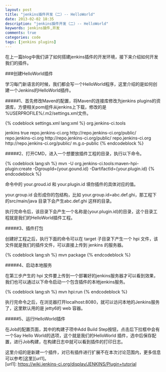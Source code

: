 ```yaml
---
layout: post
title: "jenkins插件开发（二）-- HelloWorld"
date: 2013-02-02 18:35
description: "jenkins插件开发（二）-- HelloWorld"
keywords: jenkins插件,开发
comments: true
categories: code
tags: [jenkins plugins]
---
```

  
在上一篇blog中我们讲了如何搭建jenkins插件的开发环境，接下来介绍如何开发我们的插件。  

###创建HelloWorld插件  

学习每门新语言的时候，我们都会写一个HelloWorld程序，这里介绍的是如何创建一个Jenkins的HelloWorld插件。  
  
#####1、首先修改Maven的配置，将Maven的连接库修改为jenkins plugins的资源库，方便相关pom组件从jenkins上下载，修改的是 %USERPROFILE%/.m2/settings.xml文件。  
  
{% codeblock settings.xml lang:xml %}
<settings>
  <pluginGroups>
    <pluginGroup>org.jenkins-ci.tools</pluginGroup>
  </pluginGroups>

  <profiles>
    <!-- Give access to Jenkins plugins -->
    <profile>
      <id>jenkins</id>
      <activation>
        <activeByDefault>true</activeByDefault> <!-- change this to false, if you don't like to have it on per default -->
      </activation>
      <repositories>
        <repository>
          <id>repo.jenkins-ci.org</id>
          <url>http://repo.jenkins-ci.org/public/</url>
        </repository>
      </repositories>
      <pluginRepositories>
        <pluginRepository>
          <id>repo.jenkins-ci.org</id>
          <url>http://repo.jenkins-ci.org/public/</url>
        </pluginRepository>
      </pluginRepositories>
    </profile>
  </profiles>
  <mirrors>
    <mirror>
      <id>repo.jenkins-ci.org</id>
      <url>http://repo.jenkins-ci.org/public/</url>
      <mirrorOf>m.g.o-public</mirrorOf>
    </mirror>
  </mirrors>
</settings>
{% endcodeblock %}   
  
#####2、打开CMD，进入一个想要放插件工程的目录，执行以下命令。

{% codeblock lang:sh %}
mvn -U org.jenkins-ci.tools:maven-hpi-plugin:create -DgroupId={your.gound.id} -DartifactId={your.plugin.id}
{% endcodeblock %}   
  
命令中的 your.groud.id 和 your.plugin.id 填你插件的具体对应的值。  
  
your.group.id 会形成你的包结构，比如 your.group.id=abc.def.ghi，那工程下的src/main/java 目录下会产生abc.def.ghi 这样的目录。  
  
执行完命令后，该目录下会产生一个名称是{your.plugin.id}的目录，这个目录工程就是我们的HelloWorld插件工程。  
  
#####3、插件打包  
  
创建好工程之后，执行下面的命令可以在 target 子目录下产生一个 hpi 文件，该文件就是我们的插件文件，可以直接上传到 jenkins 的服务器。  
  
{% codeblock lang:sh %}
mvn package
{% endcodeblock %}  
  
#####4、启动本地服务  
  
在第三步产生的 hpi 文件要上传到一个部署好的jenkins服务器才可以看到效果，我们也可以通过以下命令启动一个包含插件的本地jenkins服务。  
  
{% codeblock lang:sh %}
mvn hpi:run
{% endcodeblock %}  
  
执行完命令之后，在浏览器打开localhost:8080，就可以访问本地的Jenkins服务了，这里默认用的是 jetty6的 web 容器。  
  
#####5、运行HelloWorld插件  
  
在Job的配置页面，其中的构建子项中Add Build Step按钮，点击后下拉框中会有一个Say Hello World的选项，这个就是我们的HelloWorld 插件，选中后保存配置，进行Job构建，在构建日志中就可以看到插件的打印日志。  
  
这里介绍的是新建一个插件，对已有插件进行扩展不在本次讨论范围内，更多信息可以参考[这里][url1]。    
[url1]: https://wiki.jenkins-ci.org/display/JENKINS/Plugin+tutorial
  
